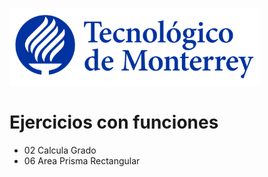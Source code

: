 ![Tec de Monterrey](images/logotecmty.png)
# Ejercicios con funciones

- 02 Calcula Grado
- 06 Area Prisma Rectangular
